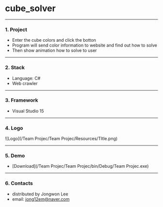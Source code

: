 # cube_solver
---------------------------

### 1. Project
- Enter the cube colors and click the botton
- Program will send color information to website and find out how to solve
- Then show animation how to solve to user

---------------------------
### 2. Stack
- Language: C#
- Web crawler

---------------------------
### 3. Framework
- Visual Studio 15

---
### 4. Logo
![Logo](/Team Projec/Team Projec/Resources/TItle.png)

---------------------------
### 5. Demo
- [Download](/Team Projec/Team Projec/bin/Debug/Team Projec.exe)

---------------------------
### 6. Contacts
- distributed by Jongwon Lee  
- email: jong12em@naver.com
